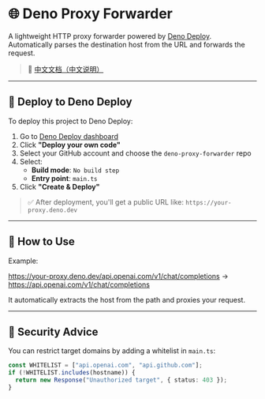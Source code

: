 # 🌐 Deno Proxy Forwarder

A lightweight HTTP proxy forwarder powered by [Deno Deploy](https://deno.com/deploy). Automatically parses the destination host from the URL and forwards the request.

> 📖 [中文文档（中文说明）](./README.zh.md)

---

## 🚀 Deploy to Deno Deploy

To deploy this project to Deno Deploy:

1. Go to [Deno Deploy dashboard](https://dash.deno.com/)
2. Click **"Deploy your own code"**
3. Select your GitHub account and choose the `deno-proxy-forwarder` repo
4. Select:
   - **Build mode**: `No build step`
   - **Entry point**: `main.ts`
5. Click **"Create & Deploy"**

> ✅ After deployment, you'll get a public URL like: `https://your-proxy.deno.dev`

---

## 🧠 How to Use

Example:

https://your-proxy.deno.dev/api.openai.com/v1/chat/completions
 →
https://api.openai.com/v1/chat/completions

It automatically extracts the host from the path and proxies your request.

---

## 🔐 Security Advice

You can restrict target domains by adding a whitelist in `main.ts`:

```ts
const WHITELIST = ["api.openai.com", "api.github.com"];
if (!WHITELIST.includes(hostname)) {
  return new Response("Unauthorized target", { status: 403 });
}
```